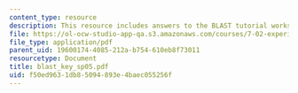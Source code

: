 ```yaml
---
content_type: resource
description: This resource includes answers to the BLAST tutorial worksheet.
file: https://ol-ocw-studio-app-qa.s3.amazonaws.com/courses/7-02-experimental-biology-communication-spring-2005/f50ed9631db85094893e4baec055256f_blast_key_sp05.pdf
file_type: application/pdf
parent_uid: 19600174-4085-212a-b754-610eb8f73011
resourcetype: Document
title: blast_key_sp05.pdf
uid: f50ed963-1db8-5094-893e-4baec055256f
---
```

